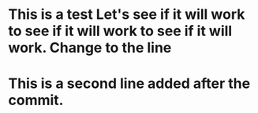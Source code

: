 # This is a test Let's see if it will work to see if it will work to see if it will work. Change to the line
# This is a second line added after the commit.